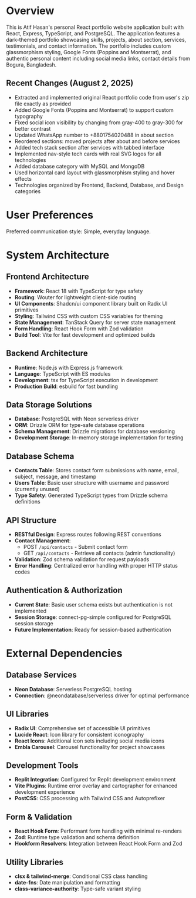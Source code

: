 # Overview

This is Atif Hasan's personal React portfolio website application built with React, Express, TypeScript, and PostgreSQL. The application features a dark-themed portfolio showcasing skills, projects, about section, services, testimonials, and contact information. The portfolio includes custom glassmorphism styling, Google Fonts (Poppins and Montserrat), and authentic personal content including social media links, contact details from Bogura, Bangladesh.

## Recent Changes (August 2, 2025)
- Extracted and implemented original React portfolio code from user's zip file exactly as provided
- Added Google Fonts (Poppins and Montserrat) to support custom typography
- Fixed social icon visibility by changing from gray-400 to gray-300 for better contrast
- Updated WhatsApp number to +8801754020488 in about section
- Reordered sections: moved projects after about and before services
- Added tech stack section after services with tabbed interface
- Implemented nav-style tech cards with real SVG logos for all technologies
- Added database category with MySQL and MongoDB
- Used horizontal card layout with glassmorphism styling and hover effects
- Technologies organized by Frontend, Backend, Database, and Design categories

# User Preferences

Preferred communication style: Simple, everyday language.

# System Architecture

## Frontend Architecture
- **Framework**: React 18 with TypeScript for type safety
- **Routing**: Wouter for lightweight client-side routing
- **UI Components**: Shadcn/ui component library built on Radix UI primitives
- **Styling**: Tailwind CSS with custom CSS variables for theming
- **State Management**: TanStack Query for server state management
- **Form Handling**: React Hook Form with Zod validation
- **Build Tool**: Vite for fast development and optimized builds

## Backend Architecture
- **Runtime**: Node.js with Express.js framework
- **Language**: TypeScript with ES modules
- **Development**: tsx for TypeScript execution in development
- **Production Build**: esbuild for fast bundling

## Data Storage Solutions
- **Database**: PostgreSQL with Neon serverless driver
- **ORM**: Drizzle ORM for type-safe database operations
- **Schema Management**: Drizzle migrations for database versioning
- **Development Storage**: In-memory storage implementation for testing

## Database Schema
- **Contacts Table**: Stores contact form submissions with name, email, subject, message, and timestamp
- **Users Table**: Basic user structure with username and password (currently unused)
- **Type Safety**: Generated TypeScript types from Drizzle schema definitions

## API Structure
- **RESTful Design**: Express routes following REST conventions
- **Contact Management**: 
  - POST `/api/contacts` - Submit contact form
  - GET `/api/contacts` - Retrieve all contacts (admin functionality)
- **Validation**: Zod schema validation for request payloads
- **Error Handling**: Centralized error handling with proper HTTP status codes

## Authentication & Authorization
- **Current State**: Basic user schema exists but authentication is not implemented
- **Session Storage**: connect-pg-simple configured for PostgreSQL session storage
- **Future Implementation**: Ready for session-based authentication

# External Dependencies

## Database Services
- **Neon Database**: Serverless PostgreSQL hosting
- **Connection**: @neondatabase/serverless driver for optimal performance

## UI Libraries
- **Radix UI**: Comprehensive set of accessible UI primitives
- **Lucide React**: Icon library for consistent iconography
- **React Icons**: Additional icon sets including social media icons
- **Embla Carousel**: Carousel functionality for project showcases

## Development Tools
- **Replit Integration**: Configured for Replit development environment
- **Vite Plugins**: Runtime error overlay and cartographer for enhanced development experience
- **PostCSS**: CSS processing with Tailwind CSS and Autoprefixer

## Form & Validation
- **React Hook Form**: Performant form handling with minimal re-renders
- **Zod**: Runtime type validation and schema definition
- **Hookform Resolvers**: Integration between React Hook Form and Zod

## Utility Libraries
- **clsx & tailwind-merge**: Conditional CSS class handling
- **date-fns**: Date manipulation and formatting
- **class-variance-authority**: Type-safe variant styling
